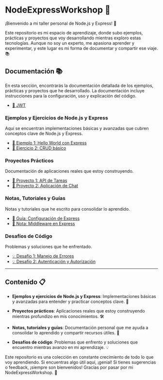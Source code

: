 # NodeExpressWorkshop 🚀

¡Bienvenido a mi taller personal de Node.js y Express! 🌟

Este repositorio es mi espacio de aprendizaje, donde subo ejemplos, prácticas y proyectos que voy desarrollando mientras exploro estas tecnologías. Aunque no soy un experto, me apasiona aprender y experimentar, y este lugar es mi forma de documentar y compartir ese viaje. 📚

## Documentación 📚

En esta sección, encontrarás la documentación detallada de los ejemplos, prácticas y proyectos que he desarrollado. La documentación incluye instrucciones para la configuración, uso y explicación del código.

- [📄 JWT]([docs/ejemplo1.md](https://automatic-doom-2f5.notion.site/JWT-JsonWebToken-502548ad351f452089879d6cda095e3b?pvs=4))

### Ejemplos y Ejercicios de Node.js y Express
Aquí se encuentran implementaciones básicas y avanzadas que cubren conceptos clave de Node.js y Express.

- [📄 Ejemplo 1: Hello World con Express](docs/ejemplo1.md)
- [📄 Ejercicio 2: CRUD básico](docs/ejercicio2.md)

### Proyectos Prácticos

Documentación de aplicaciones reales que estoy construyendo.

- [🚀 Proyecto 1: API de Tareas](docs/proyecto1.md)
- [🚀 Proyecto 2: Aplicación de Chat](docs/proyecto2.md)

### Notas, Tutoriales y Guías

Notas y tutoriales que he escrito para consolidar lo aprendido.

- [📘 Guía: Configuración de Express](docs/guia_configuracion_express.md)
- [📘 Nota: Middleware en Express](docs/nota_middleware.md)

### Desafíos de Código

Problemas y soluciones que he enfrentado.

- [💡 Desafío 1: Manejo de Errores](docs/desafio1.md)
- [💡 Desafío 2: Autenticación y Autorización](docs/desafio2.md)

---


## Contenido 📋

- **Ejemplos y ejercicios de Node.js y Express**: Implementaciones básicas y avanzadas para entender y practicar conceptos clave. 🎯
  
- **Proyectos prácticos**: Aplicaciones reales que estoy construyendo mientras profundizo en mis conocimientos. 🛠️

- **Notas, tutoriales y guías**: Documentación personal que me ayuda a consolidar lo aprendido y compartir recursos útiles. 📝

- **Desafíos de código**: Problemas que enfrento y soluciones que encuentro mientras avanzo en mi aprendizaje. 💡

Este repositorio es una colección en constante crecimiento de todo lo que voy aprendiendo. Si encuentras algo útil aquí, ¡genial! Si tienes sugerencias o feedback, ¡siempre son bienvenidos! Gracias por pasar por mi NodeExpressWorkshop. 🙌
